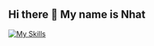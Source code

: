 ## Hi there 👋 My name is Nhat

<!--- ------------------------------------------------------------------------------------------------------------------------------------------------------ -->
<!--- -- Custom Designed Banner ---------------------------------------------------------------------------------------------------------------------------- -->
<!--- ------------------------------------------------------------------------------------------------------------------------------------------------------ -->

[![My Skills](https://skillicons.dev/icons?i=aws,gcp,azure,react,vue,flutter&perline=3)](https://skillicons.dev)

<!--- ------------------------------------------------------------------------------------------------------------------------------------------------------ -->
<!--- -- Visitor Badge + Links ----------------------------------------------------------------------------------------------------------------------------- -->
<!--- ------------------------------------------------------------------------------------------------------------------------------------------------------ -->

<!--- ------------------------------------------------------------------------------------------------------------------------------------------------------ -->
<!--- -- About ME  --------------------------------------------------------------------------------------------------------------------------------------- -->
<!--- ------------------------------------------------------------------------------------------------------------------------------------------------------ -->
